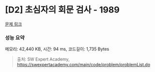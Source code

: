 # [D2] 초심자의 회문 검사 - 1989 

[문제 링크](https://swexpertacademy.com/main/code/problem/problemDetail.do?contestProbId=AV5PyTLqAf4DFAUq) 

### 성능 요약

메모리: 42,440 KB, 시간: 94 ms, 코드길이: 1,735 Bytes



> 출처: SW Expert Academy, https://swexpertacademy.com/main/code/problem/problemList.do
